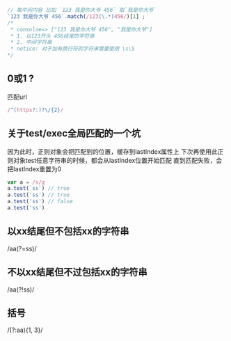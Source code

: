 
```js
// 取中间内容 比如 `123 我是你大爷 456` 取`我是你大爷`
`123 我是你大爷 456`.match(/123(\.*)456/)[1] ;
/*
 * consoloe=> ["123 我是你大爷 456", "我是你大爷"]
 * 1. 以123开头 456结尾的字符串
 * 2. 中间字符串
 * notice: 对于加有换行符的字符串需要使用 \s\S
*/
```
## 0或1 ?
匹配url
```js
/^(https?:)?\/{2}/
```

## 关于test/exec全局匹配的一个坑
因为此时，正则对象会把匹配到的位置，缓存到lastIndex属性上
下次再使用此正则对象test任意字符串的时候，都会从lastIndex位置开始匹配
直到匹配失败，会把lastIndex重置为0
```js
var a = /s/g
a.test(`ss`) // true
a.test('ss') // true
a.test('ss') // false
a.test('ss')
```

## 以xx结尾但不包括xx的字符串
/aa(?=ss)/

## 不以xx结尾但不过包括xx的字符串
/aa(?!ss)/

## 括号
/(?:aa){1, 3}/

